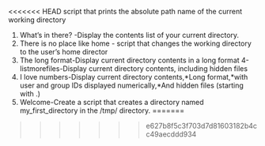 <<<<<<< HEAD
script that prints the absolute path name of the current working directory
1. What’s in there? -Display the contents list of your current directory.
2. There is no place like home - script that changes the working directory to the user’s home director
3. The long format-Display current directory contents in a long format
4-listmorefiles-Display current directory contents, including hidden files
5. I love numbers-Display current directory contents,*Long format,*with user and group IDs displayed numerically,*And hidden files (starting with .)
6. Welcome-Create a script that creates a directory named my_first_directory in the /tmp/ directory.
=======

>>>>>>> e627b8f5c3f703d7d81603182b4cc49aecddd934
